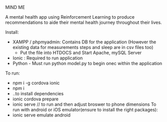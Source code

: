 MIND ME

A mental health app using Reinforcement Learning to produce recommendations to aide their mental health journey throughout their lives.

Install:
- XAMPP / phpmyadmin: Contains DB for the application (However the existing data for measurements steps and sleep are in csv files too)
    - Put the file into HTDOCS and Start Apache, mySQL Server
- Ionic : Required to run application
- Python - Must run python model.py to begin onec within the application


To run:
- npm i -g cordova ionic
- npm i 
- ..to install dependencies
- ionic cordova prepare
- ionic serve
// to run and then adjust broswer to phone dimensions 
To run with android or iOS emulator(ensure to install the right packages):
- ionic serve emulate android 

